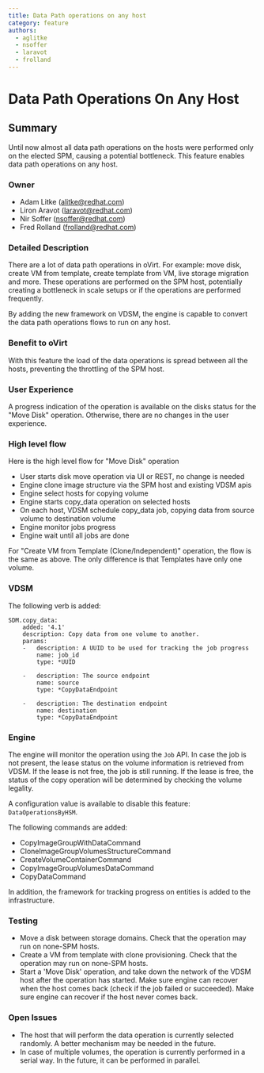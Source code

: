 ```yaml
---
title: Data Path operations on any host
category: feature
authors:
  - aglitke
  - nsoffer
  - laravot
  - frolland
---
```


# Data Path Operations On Any Host

## Summary

Until now almost all data path operations on the hosts were performed only on the elected SPM, causing a potential bottleneck.
This feature enables data path operations on any host. 

### Owner

*   Adam Litke (<alitke@redhat.com>)
*   Liron Aravot (<laravot@redhat.com>)
*   Nir Soffer (<nsoffer@redhat.com>)
*   Fred Rolland (<frolland@redhat.com>)

### Detailed Description

There are a lot of data path operations in oVirt. For example: move disk, create VM from template, create template from VM, live storage migration and more.
These operations are performed on the SPM host, potentially creating a bottleneck in scale setups or if the operations are performed frequently.

By adding the new framework on VDSM, the engine is capable to convert the data path operations flows to run on any host.

### Benefit to oVirt

With this feature the load of the data operations is spread between all the hosts, preventing the throttling of the SPM host. 

### User Experience

A progress indication of the operation is available on the disks status for the "Move Disk" operation.
Otherwise, there are no changes in the user experience.


### High level flow

Here is the high level flow for "Move Disk" operation
- User starts disk move operation via UI or REST, no change is needed
- Engine clone image structure via the SPM host and existing VDSM apis
- Engine select hosts for copying volume
- Engine starts copy_data operation on selected hosts
- On each host, VDSM schedule copy_data job, copying data from source volume to destination volume
- Engine monitor jobs progress
- Engine wait until all jobs are done

For "Create VM from Template (Clone/Independent)" operation, the flow is the same as above.
The only difference is that Templates have only one volume.

### VDSM

The following verb is added:

```
SDM.copy_data:
    added: '4.1'
    description: Copy data from one volume to another.
    params:
    -   description: A UUID to be used for tracking the job progress
        name: job_id
        type: *UUID

    -   description: The source endpoint
        name: source
        type: *CopyDataEndpoint

    -   description: The destination endpoint
        name: destination
        type: *CopyDataEndpoint
```

### Engine

The engine will monitor the operation using the `Job` API.
In case the job is not present, the lease status on the volume information is retrieved from VDSM.
If the lease is not free, the job is still running.
If the lease is free, the status of the copy operation will be determined by checking the volume legality.

A configuration value is available to disable this feature: `DataOperationsByHSM`.

The following commands are added:

- CopyImageGroupWithDataCommand
- CloneImageGroupVolumesStructureCommand
- CreateVolumeContainerCommand
- CopyImageGroupVolumesDataCommand
- CopyDataCommand

In addition, the framework for tracking progress on entities is added to the infrastructure.

### Testing

- Move a disk between storage domains. Check that the operation may run on none-SPM hosts.
- Create a VM from template with clone provisioning.  Check that the operation may run on none-SPM hosts.
- Start a 'Move Disk' operation, and take down the network of the VDSM host after the operation has started.
Make sure engine can recover when the host comes back (check if the job failed or succeeded).
Make sure engine can recover if the host never comes back.


### Open Issues

- The host that will perform the data operation is currently selected randomly. A better mechanism may be needed in the future.
- In case of multiple volumes, the operation is currently performed in a serial way. In the future, it can be performed in parallel.
